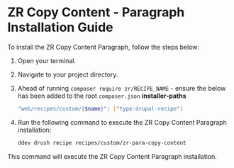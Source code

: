 # ZR Copy Content - Paragraph Installation Guide

To install the ZR Copy Content Paragraph, follow the steps below:

1. Open your terminal.
2. Navigate to your project directory.
3. Ahead of running `composer require zr/RECIPE_NAME` - ensure the below has been added to the root `composer.json` **installer-paths**
    ```sh
    "web/recipes/custom/{$name}": ["type:drupal-recipe"]
    ```
4. Run the following command to execute the ZR Copy Content Paragraph installation:

    ```sh
    ddev drush recipe recipes/custom/zr-para-copy-content
    ```

This command will execute the ZR Copy Content Paragraph installation.
